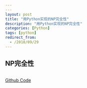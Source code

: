 ```yaml
---
---
layout: post
title: "用Python实现的NP完全性"
description: "用Python实现的NP完全性"
categories: [Python]
tags: [python]
redirect_from:
  - /2018/09/29
---
```


## NP完全性

```python


```

[Github Code](https://github.com/Peefy/IntroductionToAlgorithm.Python/blob/master/src/chapter34)
